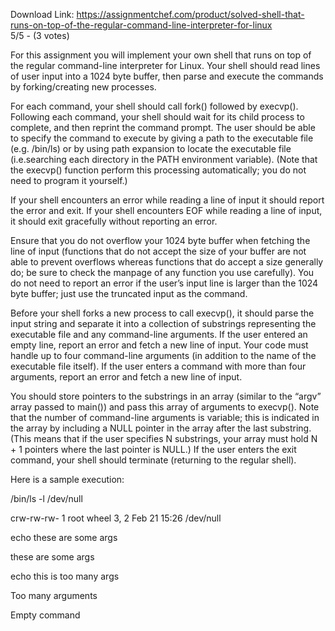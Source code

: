 Download Link: https://assignmentchef.com/product/solved-shell-that-runs-on-top-of-the-regular-command-line-interpreter-for-linux
<br>
5/5 - (3 votes)

For this assignment you will implement your own shell that runs on top of the regular command-line interpreter for Linux. Your shell should read lines of user input into a 1024 byte buffer, then parse and execute the commands by forking/creating new processes.



For each command, your shell should call fork() followed by execvp(). Following each command, your shell should wait for its child process to complete, and then reprint the command prompt. The user should be able to specify the command to execute by giving a path to the executable file (e.g. /bin/ls) or by using path expansion to locate the executable file (i.e.searching each directory in the PATH environment variable). (Note that the execvp() function perform this processing automatically; you do not need to program it yourself.)

If your shell encounters an error while reading a line of input it should report the error and exit. If your shell encounters EOF while reading a line of input, it should exit gracefully without reporting an error.

Ensure that you do not overflow your 1024 byte buffer when fetching the line of input (functions that do not accept the size of your buffer are not able to prevent overflows whereas functions that do accept a size generally do; be sure to check the manpage of any function you use carefully). You do not need to report an error if the user’s input line is larger than the 1024 byte buffer; just use the truncated input as the command.

Before your shell forks a new process to call execvp(), it should parse the input string and separate it into a collection of substrings representing the executable file and any command-line arguments. If the user entered an empty line, report an error and fetch a new line of input. Your code must handle up to four command-line arguments (in addition to the name of the executable file itself). If the user enters a command with more than four arguments, report an error and fetch a new line of input.

You should store pointers to the substrings in an array (similar to the “argv” array passed to main()) and pass this array of arguments to execvp(). Note that the number of command-line arguments is variable; this is indicated in the array by including a NULL pointer in the array after the last substring. (This means that if the user specifies N substrings, your array must hold N + 1 pointers where the last pointer is NULL.) If the user enters the exit command, your shell should terminate (returning to the regular shell).

Here is a sample execution:

/bin/ls -l /dev/null

crw-rw-rw- 1 root wheel 3, 2 Feb 21 15:26 /dev/null

echo these are some args

these are some args

echo this is too many args

Too many arguments

Empty command